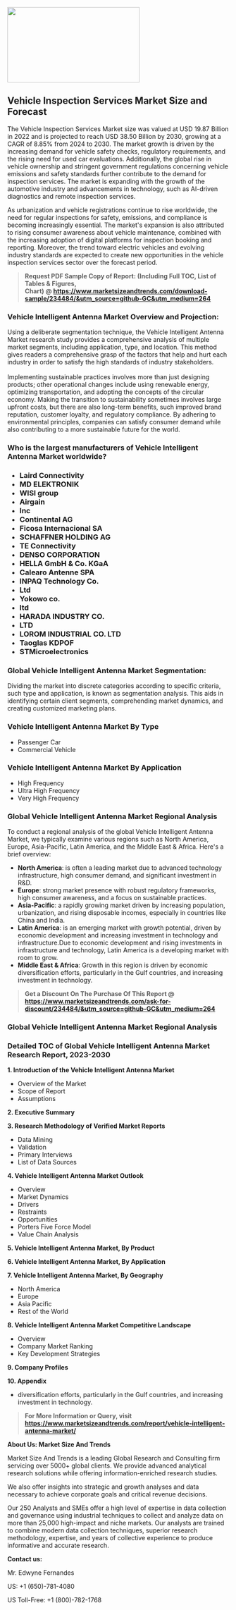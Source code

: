 <p><img class="alignnone size-medium wp-image-20088" src="https://ffe5etoiles.com/wp-content/uploads/2024/12/MST1-300x171.png" alt="" width="300" height="171" /></p><h2>Vehicle Inspection Services Market Size and Forecast</h2><p>The Vehicle Inspection Services Market size was valued at USD 19.87 Billion in 2022 and is projected to reach USD 38.50 Billion by 2030, growing at a CAGR of 8.85% from 2024 to 2030. The market growth is driven by the increasing demand for vehicle safety checks, regulatory requirements, and the rising need for used car evaluations. Additionally, the global rise in vehicle ownership and stringent government regulations concerning vehicle emissions and safety standards further contribute to the demand for inspection services. The market is expanding with the growth of the automotive industry and advancements in technology, such as AI-driven diagnostics and remote inspection services.</p><p>As urbanization and vehicle registrations continue to rise worldwide, the need for regular inspections for safety, emissions, and compliance is becoming increasingly essential. The market's expansion is also attributed to rising consumer awareness about vehicle maintenance, combined with the increasing adoption of digital platforms for inspection booking and reporting. Moreover, the trend toward electric vehicles and evolving industry standards are expected to create new opportunities in the vehicle inspection services sector over the forecast period.</p></p><blockquote id="" class=""><strong>Request PDF Sample Copy of Report: (Including Full TOC, List of Tables &amp; Figures, Chart)&nbsp;@&nbsp;<strong><a href="https://www.marketsizeandtrends.com/download-sample/234484/&utm_source=github-GC&utm_medium=264" target="_blank">https://www.marketsizeandtrends.com/download-sample/234484/&utm_source=github-GC&utm_medium=264</a></strong></strong></blockquote><h3 id="" class="">Vehicle Intelligent Antenna Market&nbsp;Overview and Projection:</h3><p id="" class="">Using a deliberate segmentation technique, the Vehicle Intelligent Antenna Market research study provides a comprehensive analysis of multiple market segments, including application, type, and location. This method gives readers a comprehensive grasp of the factors that help and hurt each industry in order to satisfy the high standards of industry stakeholders. <br /> <br />Implementing sustainable practices involves more than just designing products; other operational changes include using renewable energy, optimizing transportation, and adopting the concepts of the circular economy. Making the transition to sustainability sometimes involves large upfront costs, but there are also long-term benefits, such improved brand reputation, customer loyalty, and regulatory compliance. By adhering to environmental principles, companies can satisfy consumer demand while also contributing to a more sustainable future for the world.</p><h3 id="" class="">Who is the largest manufacturers of&nbsp;Vehicle Intelligent Antenna Market worldwide?</h3><h3 class=""><p><ul><li>Laird Connectivity </li><li> MD ELEKTRONIK </li><li> WISI group </li><li> Airgain </li><li> Inc </li><li> Continental AG </li><li> Ficosa Internacional SA </li><li> SCHAFFNER HOLDING AG </li><li> TE Connectivity </li><li> DENSO CORPORATION </li><li> HELLA GmbH & Co. KGaA </li><li> Calearo Antenne SPA </li><li> INPAQ Technology Co. </li><li> Ltd </li><li> Yokowo co. </li><li> ltd </li><li> HARADA INDUSTRY CO. </li><li> LTD </li><li> LOROM INDUSTRIAL CO. LTD </li><li> Taoglas KDPOF </li><li> STMicroelectronics</li></ul></p></h3><h3 id="" class="">Global&nbsp;Vehicle Intelligent Antenna Market Segmentation:</h3><p id="" class="">Dividing the market into discrete categories according to specific criteria, such type and application, is known as segmentation analysis. This aids in identifying certain client segments, comprehending market dynamics, and creating customized marketing plans.</p><h3 id="" class="">Vehicle Intelligent Antenna Market&nbsp;By Type</h3><p><p><ul><li>Passenger Car</li><li> Commercial Vehicle</p></li></ul></p></p><h3 id="" class="">Vehicle Intelligent Antenna Market&nbsp;By Application</h3><p class=""><p><ul><li>High Frequency</li><li> Ultra High Frequency</li><li> Very High Frequency</li></ul></p></p><h3 id="" class="">Global Vehicle Intelligent Antenna Market Regional Analysis</h3><p id="" class="">To conduct a regional analysis of the global Vehicle Intelligent Antenna Market, we typically examine various regions such as North America, Europe, Asia-Pacific, Latin America, and the Middle East &amp; Africa. Here's a brief overview:</p><ul><li><strong>North America</strong>: is often a leading market due to advanced technology infrastructure, high consumer demand, and significant investment in R&amp;D.</li><li><strong>Europe</strong>: strong market presence with robust regulatory frameworks, high consumer awareness, and a focus on sustainable practices.</li><li><strong>Asia-Pacific</strong>: a rapidly growing market driven by increasing population, urbanization, and rising disposable incomes, especially in countries like China and India.</li><li><strong>Latin America</strong>: is an emerging market with growth potential, driven by economic development and increasing investment in technology and infrastructure.Due to economic development and rising investments in infrastructure and technology, Latin America is a developing market with room to grow.</li><li><strong>Middle East &amp; Africa</strong>: Growth in this region is driven by economic diversification efforts, particularly in the Gulf countries, and increasing investment in technology.</li></ul><blockquote id="" class=""><strong>Get a Discount On The Purchase Of This Report @ <strong><a href="https://www.marketsizeandtrends.com/ask-for-discount/234484/&utm_source=github-GC&utm_medium=264" target="_blank">https://www.marketsizeandtrends.com/ask-for-discount/234484/&utm_source=github-GC&utm_medium=264</a></strong></strong></blockquote><h3 id="" class="">Global Vehicle Intelligent Antenna Market Regional Analysis</h3><h3 id="" class="">Detailed TOC of Global Vehicle Intelligent Antenna Market Research Report, 2023-2030</h3><p id="" class=""><strong>1. Introduction of the Vehicle Intelligent Antenna Market</strong></p><ul><li>Overview of the Market</li><li>Scope of Report</li><li>Assumptions</li></ul><p id="" class=""><strong>2. Executive Summary</strong></p><p id="" class=""><strong>3. Research Methodology of Verified Market Reports</strong></p><ul><li>Data Mining</li><li>Validation</li><li>Primary Interviews</li><li>List of Data Sources</li></ul><p id="" class=""><strong>4. Vehicle Intelligent Antenna Market Outlook</strong></p><ul><li>Overview</li><li>Market Dynamics</li><li>Drivers</li><li>Restraints</li><li>Opportunities</li><li>Porters Five Force Model</li><li>Value Chain Analysis</li></ul><p id="" class=""><strong>5. Vehicle Intelligent Antenna Market, By Product</strong></p><p id="" class=""><strong>6. Vehicle Intelligent Antenna Market, By Application</strong></p><p id="" class=""><strong>7. Vehicle Intelligent Antenna Market, By Geography</strong></p><ul><li>North America</li><li>Europe</li><li>Asia Pacific</li><li>Rest of the World</li></ul><p id="" class=""><strong>8. Vehicle Intelligent Antenna Market Competitive Landscape</strong></p><ul><li>Overview</li><li>Company Market Ranking</li><li>Key Development Strategies</li></ul><p id="" class=""><strong>9. Company Profiles</strong></p><p id="" class=""><strong>10. Appendix</strong></p><ul><li>diversification efforts, particularly in the Gulf countries, and increasing investment in technology.</li></ul><blockquote id="" class=""><strong>For More Information or Query, visit <strong><strong><a href="https://www.marketsizeandtrends.com/report/vehicle-intelligent-antenna-market/" target="_blank">https://www.marketsizeandtrends.com/report/vehicle-intelligent-antenna-market/</a></strong></strong></strong></blockquote><p id="" class=""><strong>About Us: Market Size And Trends</strong></p><p id="" class="">Market Size And Trends is a leading Global Research and Consulting firm servicing over 5000+ global clients. We provide advanced analytical research solutions while offering information-enriched research studies.</p><p id="" class="">We also offer insights into strategic and growth analyses and data necessary to achieve corporate goals and critical revenue decisions.</p><p id="" class="">Our 250 Analysts and SMEs offer a high level of expertise in data collection and governance using industrial techniques to collect and analyze data on more than 25,000 high-impact and niche markets. Our analysts are trained to combine modern data collection techniques, superior research methodology, expertise, and years of collective experience to produce informative and accurate research.</p><p id="" class=""><strong>Contact us:</strong></p><p id="" class="">Mr. Edwyne Fernandes</p><p id="" class="">US: +1 (650)-781-4080</p><p id="" class="">US Toll-Free: +1 (800)-782-1768</p>
